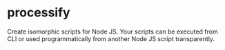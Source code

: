# processify
Create isomorphic scripts for Node JS. Your scripts can be executed from CLI or used programmatically from another Node JS script transparently.
